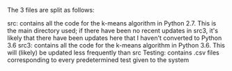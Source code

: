 The 3 files are split as follows:

src: contains all the code for the k-means algorithm in Python 2.7. This is the main directory used; if there have been no recent updates in src3, it's likely that there have been updates here that I haven't converted to Python 3.6
src3: contains all the code for the k-means algorithm in Python 3.6. This will (likely) be updated less frequently than src
Testing: contains .csv files corresponding to every predetermined test given to the system
